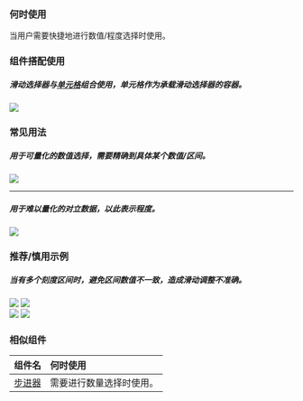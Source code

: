 

### 何时使用

当用户需要快捷地进行数值/程度选择时使用。

### 组件搭配使用

##### 滑动选择器与[单元格](./cell)组合使用，单元格作为承载滑动选择器的容器。

<div class="legend">
  <div class="item">
   <img src="https://tdesign.gtimg.com/site/design/mobile-guide/slider/slider-1.png" />
  </div>
</div>


### 常见用法

##### 用于可量化的数值选择，需要精确到具体某个数值/区间。

<div class="legend">
  <div class="item">
    <img src="https://tdesign.gtimg.com/site/design/mobile-guide/slider/slider-2.png" />
  </div>
</div>

<hr />

##### 用于难以量化的对立数据，以此表示程度。

<div class="legend">
  <div class="item">
    <img src="https://tdesign.gtimg.com/site/design/mobile-guide/slider/slider-3.png" />
  </div>
</div>


### 推荐/慎用示例

##### 当有多个刻度区间时，避免区间数值不一致，造成滑动调整不准确。

<div class="legend">
  <div class="item">
    <img src="https://tdesign.gtimg.com/site/design/mobile-guide/slider/slider-4.png" />
    <img class="tag" src="https://tdesign.gtimg.com/site/doc/good.png" />
  </div>

  <div class="item">
    <img src="https://tdesign.gtimg.com/site/design/mobile-guide/slider/slider-5.png" />
    <img class="tag" src="https://tdesign.gtimg.com/site/doc/bad.png" />
  </div>
</div>

### 相似组件

| 组件名              | 何时使用                 |
| :------------------ | :----------------------- |
| [步进器](./stepper) | 需要进行数量选择时使用。 |

